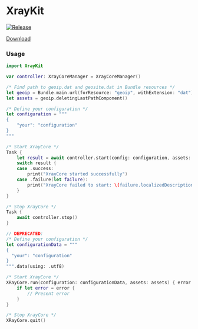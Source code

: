 # XrayKit

[![Release](https://github.com/Wanwire/FloxcoreXrayKit/actions/workflows/release.yml/badge.svg)](https://github.com/Wanwire/FloxcoreXrayKit/actions/workflows/release.yml)
  
[Download](https://github.com/Wanwire/FloxcoreXrayKit/releases/latest "download latest release")

### Usage
```swift
import XrayKit

var controller: XrayCoreManager = XrayCoreManager()

/* Find path to geoip.dat and geosite.dat in Bundle resources */
let geoip = Bundle.main.url(forResource: "geoip", withExtension: "dat")!
let assets = geoip.deletingLastPathComponent()

/* Define your configuration */
let configuration = """
{
    "your": "configuration"
}
"""

/* Start XrayCore */
Task {
    let result = await controller.start(config: configuration, assets: assets)
    switch result {
    case .success:
        print("XrayCore started successfully")
    case .failure(let failure):
        print("XrayCore failed to start: \(failure.localizedDescription)")
    }
}

/* Stop XrayCore */
Task {
    await controller.stop()
}

// DEPRECATED:
/* Define your configuration */
let configurationData = """
{
  "your": "configuration"
}
""".data(using: .utf8)

/* Start XrayCore */
XRayCore.run(configuration: configurationData, assets: assets) { error in
    if let error = error {
        // Present error
    }
}

/* Stop XrayCore */
XRayCore.quit()

```

